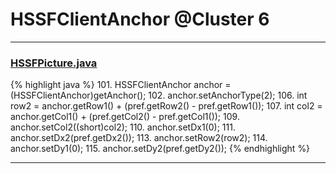 # HSSFClientAnchor @Cluster 6

***

### [HSSFPicture.java](https://searchcode.com/codesearch/view/15642330/)
{% highlight java %}
101. HSSFClientAnchor anchor = (HSSFClientAnchor)getAnchor();
102. anchor.setAnchorType(2);
106. int row2 = anchor.getRow1() + (pref.getRow2() - pref.getRow1());
107. int col2 = anchor.getCol1() + (pref.getCol2() - pref.getCol1());
109. anchor.setCol2((short)col2);
110. anchor.setDx1(0);
111. anchor.setDx2(pref.getDx2());
113. anchor.setRow2(row2);
114. anchor.setDy1(0);
115. anchor.setDy2(pref.getDy2());
{% endhighlight %}

***

